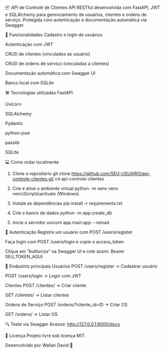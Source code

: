 📦 API de Controle de Clientes
API RESTful desenvolvida com FastAPI, JWT e SQLAlchemy para gerenciamento de usuários, clientes e ordens de serviço. Protegida com autenticação e documentação automática via Swagger.

🚀 Funcionalidades
Cadastro e login de usuários

Autenticação com JWT

CRUD de clientes (vinculados ao usuário)

CRUD de ordens de serviço (vinculadas a clientes)

Documentação automática com Swagger UI

Banco local com SQLite

🛠️ Tecnologias utilizadas
FastAPI

Uvicorn

SQLAlchemy

Pydantic

python-jose

passlib

SQLite

💻 Como rodar localmente

1. Clone o repositório
git clone <https://github.com/SEU-USUARIO/api-controle-clientes.git>
cd api-controle-clientes

2. Crie e ative o ambiente virtual
python -m venv venv
venv\Scripts\activate (Windows)

3. Instale as dependências
pip install -r requirements.txt

4. Crie o banco de dados
python -m app.create_db

5. Inicie o servidor
uvicorn app.main:app --reload

🔐 Autenticação
Registre um usuário com POST /users/register

Faça login com POST /users/login e copie o access_token

Clique em "Authorize" na Swagger UI e cole assim:
Bearer SEU_TOKEN_AQUI

📑 Endpoints principais
Usuários
POST /users/register → Cadastrar usuário

POST /users/login → Login com JWT

Clientes
POST /clientes/ → Criar cliente

GET /clientes/ → Listar clientes

Ordens de Serviço
POST /ordens/?cliente_id=ID → Criar OS

GET /ordens/ → Listar OS

🔍 Teste via Swagger
Acesse: <http://127.0.0.1:8000/docs>

📝 Licença
Projeto livre sob licença MIT.

Desenvolvido por Wallan David 🚀

